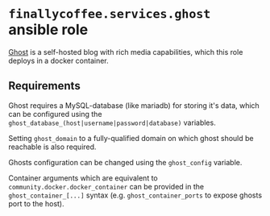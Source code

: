 # `finallycoffee.services.ghost` ansible role

[Ghost](https://ghost.org/) is a self-hosted blog with rich media capabilities,
which this role deploys in a docker container.

## Requirements

Ghost requires a MySQL-database (like mariadb) for storing it's data, which
can be configured using the `ghost_database_(host|username|password|database)` variables.

Setting `ghost_domain` to a fully-qualified domain on which ghost should be reachable
is also required.

Ghosts configuration can be changed using the `ghost_config` variable.

Container arguments which are equivalent to `community.docker.docker_container` can be
provided in the `ghost_container_[...]` syntax (e.g. `ghost_container_ports` to expose
ghosts port to the host).
